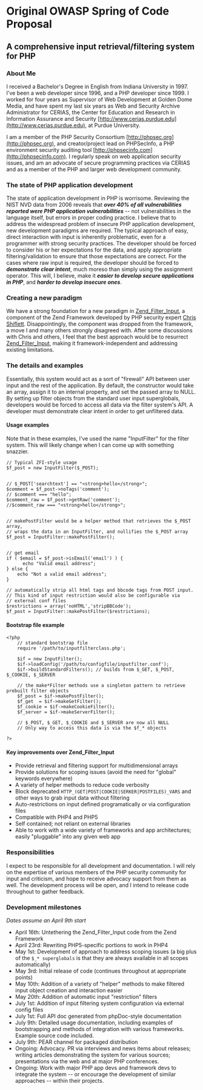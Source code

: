 # Original OWASP Spring of Code Proposal #

## A comprehensive input retrieval/filtering system for PHP ##

### About Me ###
I received a Bachelor's Degree in English from Indiana University in 1997.  I've been a web developer since 1996, and a PHP developer since 1999.  I worked for four years as Supervisor of Web Development at Golden Dome Media, and have spent my last six years as Web and Security Archive Administrator for CERIAS, the Center for Education and Research in Information Assurance and Security [http://www.cerias.purdue.edu](http://www.cerias.purdue.edu), at Purdue University.

I am a member of the PHP Security Consortium [http://phpsec.org](http://phpsec.org), and creator/project lead on PHPSecInfo, a PHP environment security auditing tool [http://phpsecinfo.com](http://phpsecinfo.com).  I regularly speak on web application security issues, and am an advocate of secure programming practices via CERIAS and as a member of the PHP and larger web development community.


### The state of PHP application development ###

The state of application development in PHP is worrisome.  Reviewing the NIST NVD data from 2006 reveals that **_over 40% of all vulnerabilities reported were PHP application vulnerabilities_** -- not vulnerabilities in the language itself, but errors in proper coding practice.  I believe that to address the widespread problem of insecure PHP application development, new development paradigms are required.  The typical approach of easy, direct interaction with input is inherently problematic, even for a programmer with strong security practices.  The developer should be forced to consider his or her expectations for the data, and apply appropriate filtering/validation to ensure that those expectations are correct.  For the cases where raw input is required, the developer should be forced to **_demonstrate clear intent_**, much moreso than simply using the assignment operator.  This will, I believe, make it **_easier to develop secure applications in PHP_**, and **_harder to develop insecure ones_**.


### Creating a new paradigm ###

We have a strong foundation for a new paradigm in  [Zend\_Filter\_Input](http://funkatron.com/wp/wp-content/ZFI_docs.pdf), a component of the Zend Framework developed by PHP security expert [Chris Shiflett](http://shiflett.org).  Disappointingly, the component was dropped from the framework, a move I and many others strongly disagreed with. After some discussions with Chris and others, I feel that the best approach would be to resurrect [Zend\_Filter\_Input](http://funkatron.com/wp/wp-content/ZFI_docs.pdf), making it framework-independent and addressing existing limitations.


### The details and examples ###

Essentially, this system would act as a sort of "firewall" API between user input and the rest of the application.  By default, the constructor would take an array, assign it to an internal property, and set the passed array to NULL.  By setting up filter objects from the standard user input superglobals, developers would be forced to access all data via the filter system's API.  A developer must demonstrate clear intent in order to get unfiltered data.


#### Usage examples ####

Note that in these examples, I've used the name "InputFilter" for the filter system.  This will likely change when I can come up with something snazzier.
```
// Typical ZFI-style usage
$f_post = new InputFilter($_POST);


// $_POST['searchtext'] == "<strong>hello</strong>";
$comment = $f_post->noTags('comment');
// $comment === "hello";
$comment_raw = $f_post->getRaw('comment');
//$comment_raw === "<strong>hello</strong>";


// makePostFilter would be a helper method that retrieves the $_POST array,
// wraps the data in an InputFilter, and nullifies the $_POST array
$f_post = InputFilter::makePostFilter();


// get email
if ( $email = $f_post->isEmail('email') ) {
      echo "Valid email address";
} else {
    echo "Not a valid email address";
}

// automatically strip all html tags and bbcode tags from POST input.
// This kind of input restriction would also be configurable via
// external conf files
$restrictions = array('noHTML','stripBBCode');
$f_post = InputFilter::makePostFilter($restrictions);
```


#### Bootstrap file example ####

```
<?php
	// standard bootstrap file
	require '/path/to/inputfilterclass.php';

	$if = new InputFilter();
	$if->loadConfig('/path/to/configfile/inputfilter.conf');
	$if->buildStandardFilters(); // builds from $_GET, $_POST, $_COOKIE, $_SERVER

	// the make*Filter methods use a singleton pattern to retrieve prebuilt filter objects
	$f_post = $if->makePostFilter();
	$f_get  = $if->makeGetFilter();
	$f_cookie = $if->makeCookieFilter();
	$f_server = $if->makeServerFilter();

	// $_POST, $_GET, $_COOKIE and $_SERVER are now all NULL
	// Only way to access this data is via the $f_* objects

?>
```


#### Key improvements over Zend\_Filter\_Input ####

  * Provide retrieval and filtering support for multidimensional arrays
  * Provide solutions for scoping issues (avoid the need for "global" keywords everywhere)
  * A variety of helper methods to reduce code verbosity
  * Block deprecated `HTTP_(GET|POST|COOKIE|SERKER|POSTFILES)_VARS` and other ways to grab input data without filtering
  * Auto-restrictions on input defined programatically or via configuration files
  * Compatible with PHP4 and PHP5
  * Self contained; not reliant on external libraries
  * Able to work with a wide variety of frameworks and app architectures;  easily "pluggable" into any given web app


### Responsibilities ###

I expect to be responsible for all development and documentation.  I will rely on the expertise of various members of the PHP security community for input and criticism, and hope to receive advocacy support from them as well.  The development process will be open, and I intend to release code throughout to gather feedback.


### Development milestones ###
_Dates assume an April 9th start_

  * April 16th: Untethering the Zend\_Filter\_Input code from the Zend Framework
  * April 23rd: Rewriting PHP5-specific portions to work in PHP4
  * May 1st: Development of approach to address scoping issues (a big plus of the `$_* superglobals` is that they are always available in all scopes automatically)
  * May 3rd: Initial release of code (continues throughout at appropriate points)
  * May 10th: Addition of a variety of "helper" methods to make filtered input object creation and interaction easier
  * May 20th: Addition of automatic input "restriction" filters
  * July 1st: Addition of input filtering system configuration via external config files
  * July 1st: Full API doc generated from phpDoc-style documentation
  * July 9th: Detailed usage documentation, including examples of bootstrapping and methods of integration with various frameworks.  Example source code included.
  * July 9th: PEAR channel for packaged distribution
  * Ongoing: Advocacy.  PR via interviews and news items about releases; writing articles demonstrating the system for various sources; presentations via the web and at major PHP conferences.
  * Ongoing: Work with major PHP app devs and framework devs to integrate the system -- or encourage the development of similar approaches -- within their projects.

